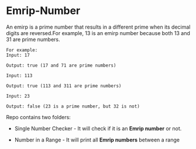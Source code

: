 # Emrip-Number
An emirp is a prime number that results in a different prime when its decimal digits are reversed.For example, 13 is an emirp number because both 13 and 31 are prime numbers.

```
For example:
Input: 17

Output: true (17 and 71 are prime numbers)

Input: 113

Output: true (113 and 311 are prime numbers)

Input: 23

Output: false (23 is a prime number, but 32 is not)
```

Repo contains two folders:

* Single Number Checker - It will check if it is an **Emrip number** or not.

* Number in a Range - It will print all **Emrip numbers** between a range